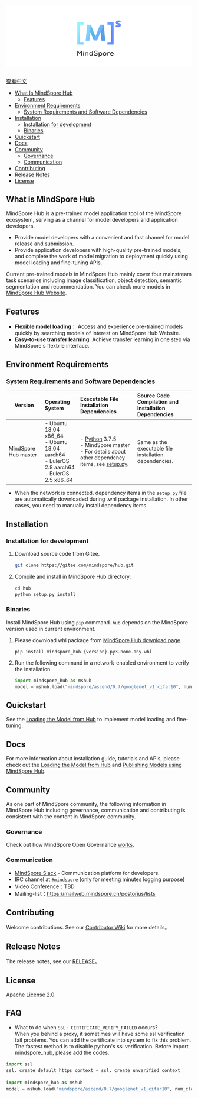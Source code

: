 # ![MindSporelogo](docs/MindSpore-logo.png "MindSpore logo")

[查看中文](./README_CN.md)

- [What Is MindSpore Hub](#what-is-mindspore-hub)
    - [Features](#features)
- [Environment Requirements](#environment-requirements)
    - [System Requirements and Software Dependencies](#system-requirements-and-software-dependencies)
- [Installation](#installation)
    - [Installation for development](#installation-for-development)
    - [Binaries](#binaries)
- [Quickstart](#quickstart)
- [Docs](#docs)
- [Community](#community)
    - [Governance](#governance)
    - [Communication](#communication)
- [Contributing](#contributing)
- [Release Notes](#release-notes)
- [License](#license)

## What is MindSpore Hub

MindSpore Hub is a pre-trained model application tool of the MindSpore ecosystem, serving as a channel for model developers and application developers.

- Provide model developers with a convenient and fast channel for model release and submission.
- Provide application developers with high-quality pre-trained models, and complete the work of model migration to deployment quickly using model loading and fine-tuning APIs.

Current pre-trained models in MindSpore Hub mainly cover four mainstream task scenarios including image classification, object detection, semantic segmentation and recommendation. You can check more models in [MindSpore Hub Website](https://www.mindspore.cn/resources/hub/en).

## Features

- **Flexible model loading**： Access and experience pre-trained models quickly by searching models of interest on MindSpore Hub Website.
- **Easy-to-use transfer learning**: Achieve transfer learning in one step via MindSpore's flexbile interface.

## Environment Requirements

### System Requirements and Software Dependencies

| Version | Operating System | Executable File Installation Dependencies | Source Code Compilation and Installation Dependencies |
| ---- | :--- | :--- | :--- |
| MindSpore Hub master | - Ubuntu 18.04 x86_64 <br> - Ubuntu 18.04 aarch64 <br> - EulerOS 2.8 aarch64 <br> - EulerOS 2.5 x86_64 <br> | - [Python](https://www.python.org/downloads/) 3.7.5 <br> - MindSpore master <br> - For details about other dependency items, see [setup.py](https://gitee.com/mindspore/hub/blob/master/setup.py). | Same as the executable file installation dependencies. |

- When the network is connected, dependency items in the `setup.py` file are automatically downloaded during .whl package installation. In other cases, you need to manually install dependency items.

## Installation

### Installation for development

1. Download source code from Gitee.

   ```bash
   git clone https://gitee.com/mindspore/hub.git
   ```

2. Compile and install in MindSpore Hub directory.

   ```bash
   cd hub
   python setup.py install
   ```

### Binaries

Install MindSpore Hub using `pip` command. `hub` depends on the MindSpore version used in current environment.

1. Please download whl package from [MindSpore Hub download page](https://www.mindspore.cn/versions/en).

   ```shell script
   pip install mindspore_hub-{version}-py3-none-any.whl
   ```

2. Run the following command in a network-enabled environment to verify the installation.

   ```python
   import mindspore_hub as mshub
   model = mshub.load("mindspore/ascend/0.7/googlenet_v1_cifar10", num_classes=10)
   ```

## Quickstart

See the [Loading the Model from Hub](https://www.mindspore.cn/hub/docs/en/master/loading_model_from_hub.html) to implement model loading and fine-tuning.

## Docs

For more information about installation guide, tutorials and APIs, please check out the [Loading the Model from Hub](https://www.mindspore.cn/hub/docs/en/master/loading_model_from_hub.html) and [Publishing Models using MindSpore Hub](https://www.mindspore.cn/hub/docs/en/master/publish_model.html).

## Community

As one part of MindSpore community, the following information in MindSpore Hub including governance, communication and contributing is consistent with the content in MindSpore community.

### Governance

Check out how MindSpore Open Governance [works](https://gitee.com/mindspore/community/blob/master/governance.md).

### Communication

- [MindSpore Slack](https://join.slack.com/t/mindspore/shared_invite/zt-dgk65rli-3ex4xvS4wHX7UDmsQmfu8w) - Communication platform for developers.
- IRC channel at `#mindspore` (only for meeting minutes logging purpose)
- Video Conference：TBD
- Mailing-list：<https://mailweb.mindspore.cn/postorius/lists>

## Contributing

Welcome contributions. See our [Contributor Wiki](CONTRIBUTING.md) for more details。

## Release Notes

The release notes, see our [RELEASE](RELEASE.md)。

## License

[Apache License 2.0](LICENSE)

## FAQ

- What to do when `SSL: CERTIFICATE_VERIFY_FAILED` occurs?  
   When you behind a proxy, it sometimes will have some ssl verification fail problems. You can add the certificate into system to fix this problem. The fastest method is to disable python's ssl verification. Before import mindspore_hub, please add the codes.

```python
import ssl
ssl._create_default_https_context = ssl._create_unverified_context

import mindspore_hub as mshub
model = mshub.load("mindspore/ascend/0.7/googlenet_v1_cifar10", num_classes=10)
```
